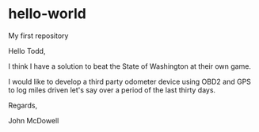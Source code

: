 # hello-world
My first repository

Hello Todd,

I think I have a solution to beat the State of Washington at their own game. 

I would like to develop a third  party odometer device using OBD2 and GPS to log miles driven let's say over a period of the last thirty days.

Regards,

John McDowell


